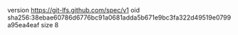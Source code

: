 version https://git-lfs.github.com/spec/v1
oid sha256:38ebae60786d6776bc91a0681adda5b671e9bc3fa322d49519e0799a95ea4eaf
size 8
